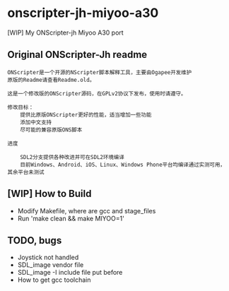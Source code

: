 ﻿# onscripter-jh-miyoo-a30
[WIP] My ONScripter-jh Miyoo A30 port

## Original ONScripter-Jh readme
```
ONScripter是一个开源的NScripter脚本解释工具，主要由Ogapee开发维护
原版的Readme请查看Readme.old。

这是一个修改版的ONScripter源码，在GPLv2协议下发布，使用时请遵守。

修改目标：
	提供比原版ONScripter更好的性能，适当增加一些功能
	添加中文支持
	尽可能的兼容原版ONS脚本
	
进度

	SDL2分支提供各种改进并可在SDL2环境编译
	目前Windows、Android、iOS、Linux、Windows Phone平台均编译通过实测可用，其余平台未测试
```

## [WIP] How to Build  
* Modify Makefile, where are gcc and stage_files   
* Run 'make clean && make MIYOO=1'  

## TODO, bugs
* Joystick not handled  
* SDL_image vendor file
* SDL_image -I include file put before  
* How to get gcc toolchain  

